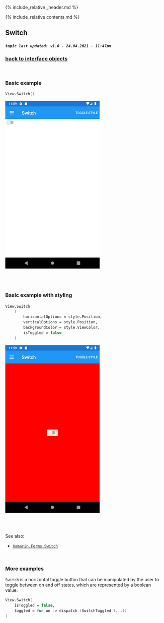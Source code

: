 {% include_relative _header.md %}

{% include_relative contents.md %}

Switch
--------
##### `topic last updated: v1.0 - 24.04.2021 - 11:47pm`

### [back to interface objects](view-interface-objects.html#interface-objects)

<br />

### Basic example


```fsharp 
View.Switch()
```

<img src="images/views/Switch-adr-basic.png" width="300">

<br /> <br /> 

### Basic example with styling

```fsharp 
View.Switch
    (
        horizontalOptions = style.Position,
        verticalOptions = style.Position,
        backgroundColor = style.ViewColor,
        isToggled = false
    )
```


<img src="images/views/Switch-adr-styled.png" width="300">

<br /> <br /> 

See also:

* [`Xamarin.Forms.Switch`](https://docs.microsoft.com/en-us/dotnet/api/Xamarin.Forms.Switch)

<br /> 

### More examples

`Switch` is a horizontal toggle button that can be manipulated by the user to toggle between on and off states, which are represented by a boolean value. 

```fsharp 
View.Switch(
    isToggled = false, 
    toggled = fun on -> dispatch (SwitchToggled (...))
)
```